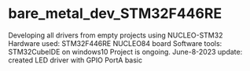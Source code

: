 # bare_metal_dev_STM32F446RE
Developing all drivers from empty projects using NUCLEO-STM32
Hardware used: STM32F446RE NUCLEO84 board
Software tools: STM32CubeIDE on windows10
Project is ongoing.
June-8-2023 update: created LED driver with GPIO PortA basic
